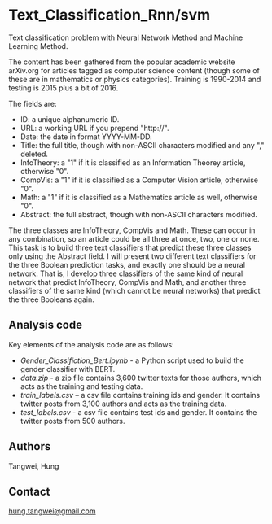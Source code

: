 # Text_Classification_Rnn/svm
Text classification problem with Neural Network Method and Machine Learning Method.

The content has been gathered from the popular academic website arXiv.org for articles tagged as computer science content (though some of these are in mathematics or physics categories). Training is 1990-2014 and testing is 2015 plus a bit of 2016. 

The fields are:
- ID: a unique alphanumeric ID.
- URL: a working URL if you prepend "http://".
- Date: the date in format YYYY-MM-DD.
- Title: the full title, though with non-ASCII characters modified and any "," deleted.
- InfoTheory: a "1" if it is classified as an Information Theorey article, otherwise "0".
- CompVis: a "1" if it is classified as a Computer Vision article, otherwise "0".
- Math: a "1" if it is classified as a Mathematics article as well, otherwise "0".
- Abstract: the full abstract, though with non-ASCII characters modified.

The three classes are InfoTheory, CompVis and Math. These can occur in any combination, so an article could be all three at once, two, one or none. This task is to build three text classifiers that predict these three classes only using the Abstract field. I will present two different text classifiers for the three Boolean prediction tasks, and exactly one should be a neural network. That is, I develop three classifiers of the same kind of neural network that predict InfoTheory, CompVis and Math, and another three classifiers of the same kind (which cannot be neural networks) that predict the three Booleans again.

## Analysis code

Key elements of the analysis code are as follows:
- *Gender_Classifiction_Bert.ipynb* - a Python script used to build the gender classifier with BERT.
- *data.zip* - a zip file contains 3,600 twitter texts for those authors, which acts as the training and testing data.
- *train_labels.csv* – a csv file contains training ids and gender. It contains twitter posts from 3,100 authors and acts as the training data.
- *test_labels.csv* - a csv file contains test ids and gender. It contains the twitter posts from 500 authors.


## Authors

Tangwei, Hung

## Contact
hung.tangwei@gmail.com
